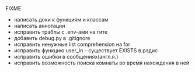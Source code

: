 FIXME
 - написать доки к функциям и классам
 - написать аннотации
 - исправить траблы с .env-ами на гите
 - добавить debug.py в .gitignore
 - исправить ненужные list comprehension на for
 - исправить функцию user_in - существует EXISTS в рэдис
 - исправить ошибки в сообщениях(англ.я.)
 - исправить возможность поиска комнаты во время нахождения в ней
